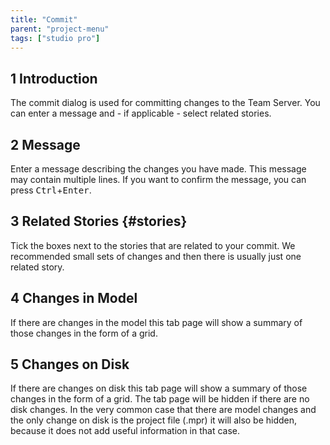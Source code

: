 ```yaml
---
title: "Commit"
parent: "project-menu"
tags: ["studio pro"]
---
```


## 1 Introduction

The commit dialog is used for committing changes to the Team Server. You can enter a message and - if applicable - select related stories.

## 2 Message

Enter a message describing the changes you have made. This message may contain multiple lines. If you want to confirm the message, you can press <kbd>Ctrl</kbd>+<kbd>Enter</kbd>.

## 3 Related Stories {#stories}

Tick the boxes next to the stories that are related to your commit. We recommended small sets of changes and then there is usually just one related story.

## 4 Changes in Model

If there are changes in the model this tab page will show a summary of those changes in the form of a grid.

## 5 Changes on Disk

If there are changes on disk this tab page will show a summary of those changes in the form of a grid. The tab page will be hidden if there are no disk changes. In the very common case that there are model changes and the only change on disk is the project file (.mpr) it will also be hidden, because it does not add useful information in that case.
